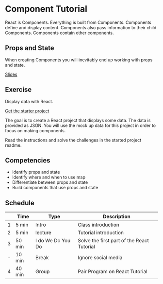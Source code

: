 # Component Tutorial 

React is Components. Everything is built from Components. 
Components define and display content. Components also pass 
information to their child Components. Components contain 
other components. 

## Props and State 

When creating Components you will inevitably end up working with 
props and state. 

[Slides](https://docs.google.com/presentation/d/1PWrJjFpxK90hJ8UOXaRqH-1AS0NfJC5CS9V_6AjKbN0/edit?usp=sharing)

## Exercise

Display data with React.

[Get the starter project](https://github.com/Product-College-Labs/Web-6-react-product-list-challenge)

The goal is to create a React project that displays some data. 
The data is provided as JSON. You will use the mock up data 
for this project in order to focus on making components. 

Read the instructions and solve the challenges in the started project
readme. 

## Competencies

- Identify props and state
- Identify where and when to use map
- Differentiate between props and state
- Build components that use props and state

## Schedule 

|    | Time    | Type              | Description                          |
|----|---------|-------------------|--------------------------------------|
| 1  | 5 min   | Intro             | Class introduction                   |
| 2  | 5 min   | lecture           | Tutorial introduction                |
| 3  | 50 min  | I do We Do You Do | Solve the first part of the React Tutorial |
| -  | 10 min  | Break             | Ignore social media                  |
| 4  | 40 min  | Group             | Pair Program on React Tutorial       |

